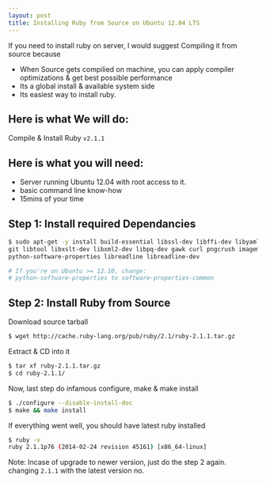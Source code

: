 ```yaml
---
layout: post
title: Installing Ruby from Source on Ubuntu 12.04 LTS
---
```


If you need to install ruby on server, I would suggest Compiling it from source because
  - When Source gets compilied on machine, you can apply compiler optimizations & get best possible performance
  - Its a global install & available system side
  - Its easiest way to install ruby.

## Here is what We will do:
Compile & Install Ruby `v2.1.1`

## Here is what you will need:

 - Server running Ubuntu 12.04 with root access to it.
 - basic command line know-how
 - 15mins of your time


## Step 1: Install required Dependancies

```sh
$ sudo apt-get -y install build-essential libssl-dev libffi-dev libyaml-dev \
git libtool libxslt-dev libxml2-dev libpq-dev gawk curl pngcrush imagemagick \
python-software-properties libreadline libreadline-dev

# If you're on Ubuntu >= 12.10, change:
# python-software-properties to software-properties-common
```

## Step 2: Install Ruby from Source

Download source tarball

```sh
$ wget http://cache.ruby-lang.org/pub/ruby/2.1/ruby-2.1.1.tar.gz
```
Extract & CD into it

```sh
$ tar xf ruby-2.1.1.tar.gz
$ cd ruby-2.1.1/
```

Now, last step do infamous configure, make & make install

```sh
$ ./configure --disable-install-doc
$ make && make install
```
If everything went well, you should have latest ruby installed

```sh
$ ruby -v
ruby 2.1.1p76 (2014-02-24 revision 45161) [x86_64-linux]
```

Note: Incase of upgrade to newer version, just do the step 2 again. changing `2.1.1` with the latest version no.
